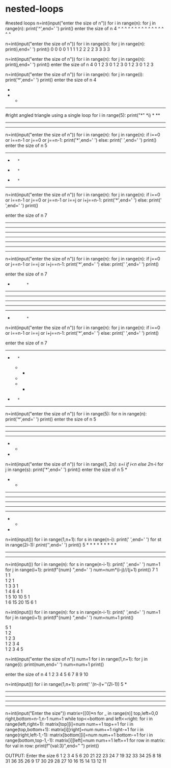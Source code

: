 # nested-loops
#nested loops
n=int(input("enter the size of n"))
for i in range(n):
    for j in range(n):
        print('^',end=' ')
    print()
enter the size of n 4
^ ^ ^ ^ 
^ ^ ^ ^ 
^ ^ ^ ^ 
^ ^ ^ ^

n=int(input("enter the size of n"))
for i in range(n):
    for j in range(n):
        print(i,end=' ')
    print()
0 0 0 0 
1 1 1 1 
2 2 2 2 
3 3 3 3 

n=int(input("enter the size of n"))
for i in range(n):
    for j in range(n):
        print(j,end=' ')
    print()
enter the size of n 4
0 1 2 3 
0 1 2 3 
0 1 2 3 
0 1 2 3 

n=int(input("enter the size of n"))
for i in range(n):
    for j in range(i):
        print('*',end=' ')
    print()
enter the size of n 4

* 
* * 
* * *

#right angled triangle using a single loop
for i in range(5):
    print("*" *i)
*
**
***
****

n=int(input("enter the size of n"))
for i in range(n):
    for j in range(n):
        if  i==0 or i==n-1 or j==0 or j==n-1:
            print('*',end=' ')
        else:
            print(' ',end=' ')
    print()
enter the size of n 5
* * * * * 
*       * 
*       * 
*       * 
* * * * * 

n=int(input("enter the size of n"))
for i in range(n):
    for j in range(n):
        if  i==0 or i==n-1 or j==0 or j==n-1 or i==j or i+j==n-1:
            print('*',end=' ')
        else:
            print(' ',end=' ')
    print()

enter the size of n 7
* * * * * * * 
* *       * * 
*   *   *   * 
*     *     * 
*   *   *   * 
* *       * * 
* * * * * * * 

n=int(input("enter the size of n"))
for i in range(n):
    for j in range(n):
        if j==0 or j==n-1 or i==j or i+j==n-1:
            print('*',end=' ')
        else:
            print(' ',end=' ')
    print()

enter the size of n 7
*           * 
* *       * * 
*   *   *   * 
*     *     * 
*   *   *   * 
* *       * * 
*           *

n=int(input("enter the size of n"))
for i in range(n):
    for j in range(n):
        if  i==0 or i==n-1 or i==j or i+j==n-1:
            print('*',end=' ')
        else:
            print(' ',end=' ')
    print()

enter the size of n 7
* * * * * * * 
  *       *   
    *   *     
      *       
    *   *     
  *       *   
* * * * * * *

n=int(input("enter the size of n"))
for i in range(5):
    for n in range(n):
        print('*',end=' ')
    print()
enter the size of n 5
* * * * * 
* * * * 
* * * 
* * 
*

n=int(input("enter the size of n"))
for i in range(1, 2*n):
    s=i if i<n else 2*n-i
    for j in range(s):
        print('*',end=' ')
    print()
enter the size of n 5
* 
* * 
* * * 
* * * * 
* * * * * 
* * * * 
* * * 
* * 
*

n=int(input())
for i in range(1,n+1):
    for s in range(n-i):
        print(' ',end=' ')
    for st in range(2*i-1):
        print('*',end=' ')
    print()
 5
        * 
      * * * 
    * * * * * 
  * * * * * * * 
* * * * * * * * *

n=int(input())
for i in range(n):
    for s in range(n-i-1):
        print(' ',end=' ')
    num=1
    for j in range(i+1):
        print(f"{num}  ",end=' ')
        num=num*(i-j)//(j+1)
    print()
 7
            1   
          1   1   
        1   2   1   
      1   3   3   1   
    1   4   6   4   1   
  1   5   10   10   5   1   
1   6   15   20   15   6   1 

n=int(input())
for i in range(n):
    for s in range(n-i-1):
        print(' ',end=' ')
    num=1
    for j in range(i+1):
        print(f"{num}  ",end=' ')
        num=num+1
    print()

 5
        1   
      1   2   
    1   2   3   
  1   2   3   4   
1   2   3   4   5 

n=int(input("enter the size of n"))
num=1
for i in range(1,n+1):
    for j in range(i):
        print(num,end=' ')
        num=num+1
    print()

enter the size of n 4
1 
2 3 
4 5 6 
7 8 9 10 

n=int(input())
for i in range(1,n+1):
    print(' '*(n-i)+'*'*(2*i-1))
 5
    *
   ***
  *****
 *******
*********

n=int(input("Enter the size"))
matrix=[[0]*n for _ in range(n)]
top,left=0,0
right,bottom=n-1,n-1
num=1
while top<=bottom and left<=right:
    for i in range(left,right+1):
        matrix[top][i]=num
        num+=1
    top+=1
    for i in range(top,bottom+1):
        matrix[i][right]=num
        num+=1
    right-=1
    for i in range(right,left-1,-1):
        matrix[bottom][i]=num
        num+=1
    bottom-=1
    for i in range(bottom,top-1,-1):
        matrix[i][left]=num
        num+=1
    left+=1
for row in matrix:
    for val in row:
        print(f"{val:3}",end=" ")
    print()

OUTPUT:
Enter the size 6
  1   2   3   4   5   6 
 20  21  22  23  24   7 
 19  32  33  34  25   8 
 18  31  36  35  26   9 
 17  30  29  28  27  10 
 16  15  14  13  12  11 
